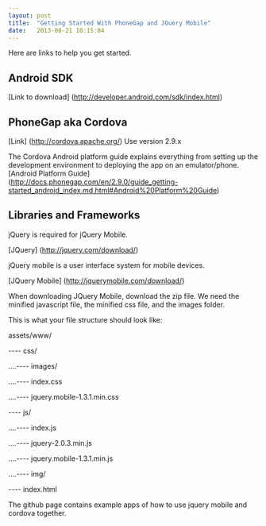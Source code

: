 ```yaml
---
layout: post
title:  "Getting Started With PhoneGap and JQuery Mobile"
date:   2013-08-21 18:15:04
---
```


Here are links to help you get started.

Android SDK
-------
[Link to download] (http://developer.android.com/sdk/index.html)

PhoneGap aka Cordova
-------
[Link] (http://cordova.apache.org/) Use version 2.9.x

The Cordova Android platform guide explains everything from setting up the development environment to deploying the app on an emulator/phone. [Android Platform Guide] (http://docs.phonegap.com/en/2.9.0/guide_getting-started_android_index.md.html#Android%20Platform%20Guide)



Libraries and Frameworks
------------------------

jQuery is required for jQuery Mobile.

[JQuery] (http://jquery.com/download/)

jQuery mobile is a user interface system for mobile devices.

[JQuery Mobile] (http://jquerymobile.com/download/)

When downloading JQuery Mobile, download the zip file. We need the minified javascript file, the minified css file, and the images folder.


This is what your file structure should look like:

assets/www/

---- css/

....---- images/

....---- index.css

....---- jquery.mobile-1.3.1.min.css


---- js/

....---- index.js

....---- jquery-2.0.3.min.js

....---- jquery.mobile-1.3.1.min.js

....---- img/

---- index.html


The github page contains example apps of how to use jquery mobile and cordova together.

[jekyll-gh]: https://github.com/mojombo/jekyll
[jekyll]:    http://jekyllrb.com
